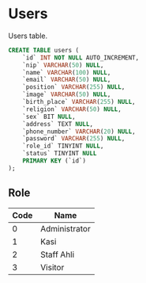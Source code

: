 # Users
Users table.

```sql
CREATE TABLE users (
	`id` INT NOT NULL AUTO_INCREMENT,
    `nip` VARCHAR(50) NULL,
    `name` VARCHAR(100) NULL,
	`email` VARCHAR(50) NULL,
    `position` VARCHAR(255) NULL,
    `image` VARCHAR(50) NULL,
    `birth_place` VARCHAR(255) NULL,
    `religion` VARCHAR(50) NULL,
    `sex` BIT NULL,
    `address` TEXT NULL,
    `phone_number` VARCHAR(20) NULL,
    `password` VARCHAR(255) NULL,
    `role_id` TINYINT NULL,
    `status` TINYINT NULL
	PRIMARY KEY (`id`)
);
```

## Role
| Code | Name |
| ---- | ---- |
| 0 | Administrator |
| 1 | Kasi |
| 2 | Staff Ahli |
| 3 | Visitor |